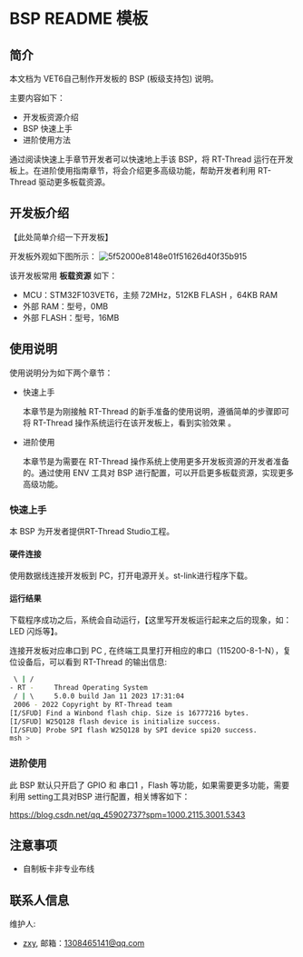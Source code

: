 # BSP README 模板

## 简介

本文档为 VET6自己制作开发板的 BSP (板级支持包) 说明。

主要内容如下：

- 开发板资源介绍
- BSP 快速上手
- 进阶使用方法

通过阅读快速上手章节开发者可以快速地上手该 BSP，将 RT-Thread 运行在开发板上。在进阶使用指南章节，将会介绍更多高级功能，帮助开发者利用 RT-Thread 驱动更多板载资源。

## 开发板介绍

【此处简单介绍一下开发板】

开发板外观如下图所示：
![5f52000e8148e01f51626d40f35b915](https://user-images.githubusercontent.com/78582677/211826402-46a93617-7759-4b29-8344-34db7c43cd2b.jpg)


该开发板常用 **板载资源** 如下：

- MCU：STM32F103VET6，主频 72MHz，512KB FLASH ，64KB RAM
- 外部 RAM：型号，0MB
- 外部 FLASH：型号，16MB

## 使用说明

使用说明分为如下两个章节：

- 快速上手

    本章节是为刚接触 RT-Thread 的新手准备的使用说明，遵循简单的步骤即可将 RT-Thread 操作系统运行在该开发板上，看到实验效果 。

- 进阶使用

    本章节是为需要在 RT-Thread 操作系统上使用更多开发板资源的开发者准备的。通过使用 ENV 工具对 BSP 进行配置，可以开启更多板载资源，实现更多高级功能。


### 快速上手

本 BSP 为开发者提供RT-Thread Studio工程。

#### 硬件连接

使用数据线连接开发板到 PC，打开电源开关。st-link进行程序下载。

#### 运行结果

下载程序成功之后，系统会自动运行，【这里写开发板运行起来之后的现象，如：LED 闪烁等】。

连接开发板对应串口到 PC , 在终端工具里打开相应的串口（115200-8-1-N），复位设备后，可以看到 RT-Thread 的输出信息:

```bash
 \ | /
- RT -     Thread Operating System
 / | \     5.0.0 build Jan 11 2023 17:31:04
 2006 - 2022 Copyright by RT-Thread team
[I/SFUD] Find a Winbond flash chip. Size is 16777216 bytes.
[I/SFUD] W25Q128 flash device is initialize success.
[I/SFUD] Probe SPI flash W25Q128 by SPI device spi20 success.
msh >
```
### 进阶使用

此 BSP 默认只开启了 GPIO 和 串口1 ，Flash 等功能，如果需要更多功能，需要利用 setting工具对BSP 进行配置，相关博客如下：

https://blog.csdn.net/qq_45902737?spm=1000.2115.3001.5343

## 注意事项

- 自制板卡非专业布线

## 联系人信息

维护人:

-  [zxy](https://github.com/ZosCat1), 邮箱：<1308465141@qq.com>
